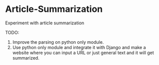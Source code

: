 # Article-Summarization
Experiment with article summarization

TODO: 
1. Improve the parsing on python only module.
2. Use python only module and integrate it with Django and make a website where you can input a URL or just general text and it will get summarized.
